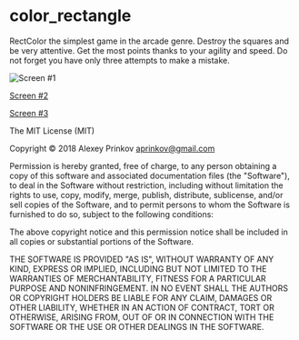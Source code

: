 # color_rectangle
RectColor the simplest game in the arcade genre. Destroy the squares and be very attentive. Get the most points thanks to your agility and speed. Do not forget you have only three attempts to make a mistake. 

![Screen #1](https://lh3.googleusercontent.com/TgfYrCguU-qmMRU0Dg8AkeLuUwKJ7NYshuJ7gMzJno0eGFsYDDviH4Ew1ylVls7i-rg=w1181-h594-rw)

[Screen #2](https://lh3.googleusercontent.com/FqWK1EcXnJ35qAzY27az9MuF8Nhq27XigOCJNqw1QATVOGlIbTPXVB_9LEiIZ_Uk468=w1181-h594-rw)

[Screen #3](https://lh3.googleusercontent.com/zrjPJ0QE3BTlcGqoDkMUcmazv6KnpA7OZ_bQ8-NFVBYmhJO8lQHz2LPrrHklGjGdTg=w1181-h594-rw)

The MIT License (MIT)

Copyright © 2018 Alexey Prinkov aprinkov@gmail.com

Permission is hereby granted, free of charge, to any person obtaining a copy of this software and associated documentation files (the "Software"), to deal in the Software without restriction, including without limitation the rights to use, copy, modify, merge, publish, distribute, sublicense, and/or sell copies of the Software, and to permit persons to whom the Software is furnished to do so, subject to the following conditions:

The above copyright notice and this permission notice shall be included in all copies or substantial portions of the Software.

THE SOFTWARE IS PROVIDED "AS IS", WITHOUT WARRANTY OF ANY KIND, EXPRESS OR IMPLIED, INCLUDING BUT NOT LIMITED TO THE WARRANTIES OF MERCHANTABILITY, FITNESS FOR A PARTICULAR PURPOSE AND NONINFRINGEMENT. IN NO EVENT SHALL THE AUTHORS OR COPYRIGHT HOLDERS BE LIABLE FOR ANY CLAIM, DAMAGES OR OTHER LIABILITY, WHETHER IN AN ACTION OF CONTRACT, TORT OR OTHERWISE, ARISING FROM, OUT OF OR IN CONNECTION WITH THE SOFTWARE OR THE USE OR OTHER DEALINGS IN THE SOFTWARE.
